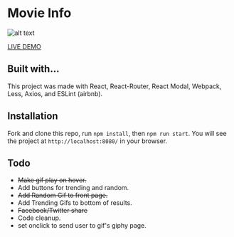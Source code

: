 # Movie Info

![alt text](http://g.recordit.co/l2KyKlTR8q.gif "Star Wars")

[LIVE DEMO](https://qualitydixon.github.io/giffer/)

## Built with...

This project was made with React, React-Router, React Modal, Webpack, Less, Axios, and ESLint (airbnb).

## Installation

Fork and clone this repo, run `npm install`, then `npm run start`. You will see the project at `http://localhost:8080/` in your browser.

## Todo

- ~~Make gif play on hover.~~
- Add buttons for trending and random.
- ~~Add Random Gif to front page.~~
- Add Trending Gifs to bottom of results.
- ~~Facebook/Twitter share~~
- Code cleanup.
- set onclick to send user to gif's giphy page.

